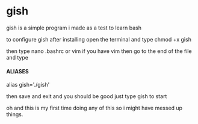 # gish
gish is a simple program i made as a test to learn bash 


to configure gish after installing open the terminal and type chmod +x gish

then type nano .bashrc or vim if you have vim then go to the end of the file and type  
#### ALIASES #####
alias gish='./gish'

then save and exit and you should be good just type gish to start 

oh and this is my first time doing any of this so i might have messed up things.
